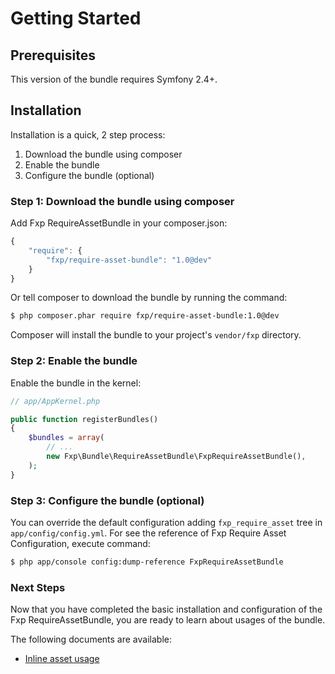 Getting Started
===============

## Prerequisites

This version of the bundle requires Symfony 2.4+.

## Installation

Installation is a quick, 2 step process:

1. Download the bundle using composer
2. Enable the bundle
3. Configure the bundle (optional)

### Step 1: Download the bundle using composer

Add Fxp RequireAssetBundle in your composer.json:

```js
{
    "require": {
        "fxp/require-asset-bundle": "1.0@dev"
    }
}
```

Or tell composer to download the bundle by running the command:

```bash
$ php composer.phar require fxp/require-asset-bundle:1.0@dev
```

Composer will install the bundle to your project's `vendor/fxp` directory.

### Step 2: Enable the bundle

Enable the bundle in the kernel:

```php
// app/AppKernel.php

public function registerBundles()
{
    $bundles = array(
        // ...
        new Fxp\Bundle\RequireAssetBundle\FxpRequireAssetBundle(),
    );
}
```

### Step 3: Configure the bundle (optional)

You can override the default configuration adding `fxp_require_asset` tree in `app/config/config.yml`.
For see the reference of Fxp Require Asset Configuration, execute command:

```bash
$ php app/console config:dump-reference FxpRequireAssetBundle
```

### Next Steps

Now that you have completed the basic installation and configuration of the
Fxp RequireAssetBundle, you are ready to learn about usages of the bundle.

The following documents are available:

- [Inline asset usage](usage_inline_asset.md)
